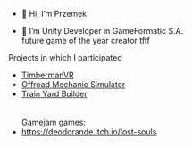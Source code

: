 - 👋 Hi, I’m Przemek

- 👀 I’m Unity Developer in GameFormatic S.A. <br>
future game of the year creator tftf<br>

Projects in which I participated
- [TimbermanVR](https://store.steampowered.com/app/1887260/Timberman_VR/) 
- [Offroad Mechanic Simulator](https://store.steampowered.com/app/1387500/Offroad_Mechanic_Simulator/) 
- [Train Yard Builder](https://store.steampowered.com/app/1674900/Train_Yard_Builder/) <br>
<br><br>
Gamejam games:<br>
- https://deodorande.itch.io/lost-souls
<!---
pwarzecha/pwarzecha is a ✨ special ✨ repository because its `README.md` (this file) appears on your GitHub profile.
You can click the Preview link to take a look at your changes.
--->
